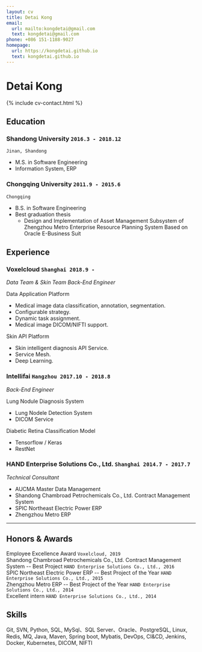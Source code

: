 ```yaml
---
layout: cv
title: Detai Kong
email:
  url: mailto:kongdetai@gmail.com
  text: kongdetai@gmail.com
phone: +086 151-1188-9027
homepage:
  url: https://kongdetai.github.io
  text: kongdetai.github.io
---
```


# Detai **Kong**

<!--
include contact information from the front matter
Supported arguments:
    - homepage: url, text
    - phone
    - email
-->

{% include cv-contact.html %}

## Education

### **Shandong University** `2016.3 - 2018.12`

```
Jinan, Shandong
```

- M.S. in Software Engineering
- Information System, ERP

### **Chongqing University** `2011.9 - 2015.6`

```
Chongqing
```

- B.S. in Software Engineering
- Best graduation thesis
  - Design and Implementation of Asset Management Subsystem of Zhengzhou Metro Enterprise Resource Planning System Based on Oracle E-Business Suit

## Experience

### **Voxelcloud** `Shanghai 2018.9 -`

_Data Team & Skin Team Back-End Engineer_<br>

Data Application Platform

- Medical image data classification, annotation, segmentation.
- Configurable strategy.
- Dynamic task assignment.
- Medical image DICOM/NIFTI support.

Skin API Platform

- Skin intelligent diagnosis API Service.
- Service Mesh.
- Deep Learning.

### **Intellifai** `Hangzhou 2017.10 - 2018.8`

_Back-End Engineer_<br>

Lung Nodule Diagnosis System

- Lung Nodele Detection System
- DICOM Service

Diabetic Retina Classification Model

- Tensorflow / Keras
- RestNet

### **HAND Enterprise Solutions Co., Ltd.** `Shanghai 2014.7 - 2017.7`

_Technical Consultant_<br>

- AUCMA Master Data Management
- Shandong Chambroad Petrochemicals Co., Ltd. Contract Management System
- SPIC Northeast Electric Power ERP
- Zhengzhou Metro ERP

---

## Honors & Awards

Employee Excellence Award `Voxelcloud, 2019` <br>
Shandong Chambroad Petrochemicals Co., Ltd. Contract Management System -- Best Project `HAND Enterprise Solutions Co., Ltd., 2016` <br>
SPIC Northeast Electric Power ERP -- Best Project of the Year `HAND Enterprise Solutions Co., Ltd., 2015`<br>
Zhengzhou Metro ERP -- Best Project of the Year `HAND Enterprise Solutions Co., Ltd., 2014`<br>
Excellent intern `HAND Enterprise Solutions Co., Ltd., 2014` <br>

## Skills

Git, SVN,
Python,
SQL, MySql、SQL Server、Oracle、PostgreSQL,
Linux, Redis, MQ,
Java, Maven, Spring boot, Mybatis,
DevOps, CI&CD, Jenkins, Docker, Kubernetes,
DICOM, NIFTI

<!-- ### Footer

Last updated: May 2013 -->
